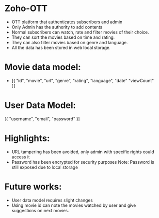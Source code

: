 # Zoho-OTT


- OTT platform that authenticates subscribers and admin
- Only Admin has the authority to add contents
- Normal subscribers can watch, rate and filter movies of their choice.
- They can sort the movies based on time and rating.
- They can also filter movies based on genre and language.
- All the data has been stored in web local storage.

# Movie data model:
- [{
  "id",
  "movie",
  "url",
  "genre",
  "rating",
  "language",
  "date"
  "viewCount"
  }]
  
# User Data Model:
[{
  "username",
  "email",
  "password"
  }]
  
# Highlights:
- URL tampering has been avoided, only admin with specific rights could access it
- Password has been encrypted for security purposes 
Note: Password is still exposed due to local storage

# Future works:
- User data model requires slight changes
- Using movie id can note the movies watched by user and give suggestions on next movies.
